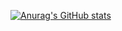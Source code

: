 [![Anurag's GitHub stats](https://github-readme-stats.vercel.app/api?username=superpaceeye)](https://github.com/anuraghazra/github-readme-stats)
